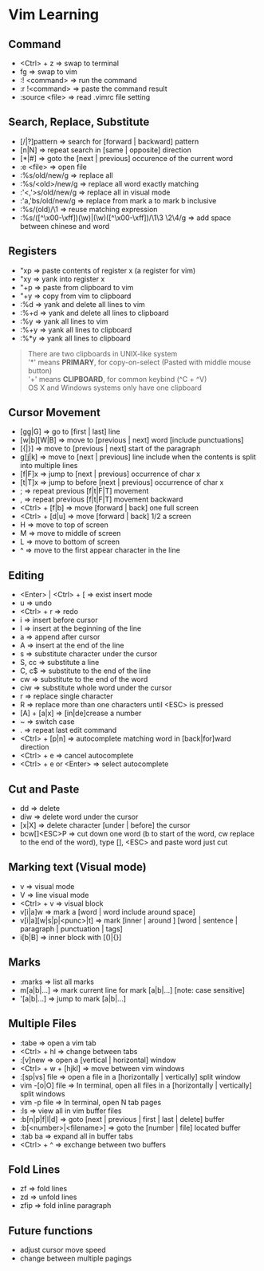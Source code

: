 # Vim Learning
## Command
- \<Ctrl> + z => swap to terminal
- fg => swap to vim
- :! \<command> => run the command
- :r !\<command> => paste the command result
- :source \<file> => read .vimrc file setting

## Search, Replace, Substitute
- [/|?]pattern => search for [forward | backward] pattern
- [n|N] => repeat search in [same | opposite] direction
- [*|#] => goto the [next | previous] occurence of the current word
- :e \<file> => open file
- :%s/old/new/g => replace all
- :%s/\<old\>/new/g => replace all word exactly matching
- :'<,'>s/old/new/g => replace all in visual mode
- :'a,'bs/old/new/g => replace from mark a to mark b inclusive
- :%s/\(old\)/\1 => reuse matching expression
- :%s/\([^\x00-\xff]\)\(\w\)\|\(\w\)\([^\x00-\xff]\)/\1\3 \2\4/g => add space between chinese and word

## Registers
- "xp => paste contents of register x (a register for vim)
- "xy => yank into register x
- "+p => paste from clipboard to vim
- "+y => copy from vim to clipboard
- :%d => yank and delete all lines to vim
- :%+d => yank and delete all lines to clipboard
- :%y => yank all lines to vim
- :%+y => yank all lines to clipboard
- :%\*y => yank all lines to clipboard

> There are two clipboards in UNIX-like system<br>
> '\*' means **PRIMARY**, for copy-on-select (Pasted with middle mouse button)<br>
> '+' means **CLIPBOARD**, for common keybind (^C + ^V)<br>
> OS X and Windows systems only have one clipboard<br>

## Cursor Movement
- [gg|G] => go to [first | last] line
- [w|b][W|B] => move to [previous | next] word [include punctuations]
- [{|}] => move to [previous | next] start of the paragraph
- g[j|k] => move to [next | previous] line include when the contents is split into multiple lines
- [f|F]x => jump to [next | previous]  occurrence of char x
- [t|T]x => jump to before [next | previous]  occurrence of char x
- ; => repeat previous [f|t|F|T] movement
- , => repeat previous [f|t|F|T] movement backward
- \<Ctrl> + [f|b] => move [forward | back] one full screen
- \<Ctrl> + [d|u] => move [forward | back] 1/2 a screen
- H => move to top of screen
- M => move to middle of screen
- L => move to bottom of screen
- ^ => move to the first appear character in the line

## Editing
- \<Enter> | \<Ctrl> + [ => exist insert mode
- u => undo
- \<Ctrl> + r => redo
- i => insert before cursor
- I => insert at the beginning of the line
- a => append after cursor
- A => insert at the end of the line
- s => substitute character under the cursor
- S, cc => substitute a line
- C, c$ => substitute to the end of the line
- cw => substitute to the end of the word
- ciw => substitute whole word under the cursor
- r => replace single character
- R => replace more than one characters until \<ESC> is pressed
- [A] + [a|x] => [in|de]crease a number
- ~ => switch case
- . => repeat last edit command
- \<Ctrl> + [p|n] => autocomplete matching word in [back|for]ward direction
- \<Ctrl> + e => cancel autocomplete
- \<Ctrl> + e or \<Enter> => select autocomplete

## Cut and Paste
- dd => delete
- diw => delete word under the cursor
- [x|X] => delete character [under | before] the cursor
- bcw[]\<ESC>P => cut down one word (b to start of the word, cw replace to the end of the word), type [], \<ESC> and paste word just cut

## Marking text (Visual mode)
- v => visual mode
- V => line visual mode
- \<Ctrl> + v => visual block
- v[i|a]w => mark a [word | word include around space]
- v[i|a][w|s|p|\<punc>|t] => mark [inner | around ] [word | sentence | paragraph | punctuation | tags]
- i[b|B] => inner block with [()|{}]

## Marks
- :marks => list all marks
- m[a|b|...] => mark current line for mark [a|b|...] [note: case sensitive]
- '[a|b|...] => jump to mark [a|b|...]

## Multiple Files
- :tabe => open a vim tab
- \<Ctrl> + hl => change between tabs
- :[v]new => open a [vertical | horizontal] window
- \<Ctrl> + w + [hjkl] => move between vim windows
- :[sp|vs] file => open a file in a [horizontally | vertically] split window
- vim -[o|O] file => In terminal, open all files in a [horizontally | vertically] split windows
- vim -p file => In terminal, open N tab pages
- :ls => view all in vim buffer files
- :b[n|p|f|l|d] => goto [next | previous | first | last | delete] buffer
- :b[\<number>|\<filename>] => goto the [number | file] located buffer
- :tab ba => expand all in buffer tabs
- \<Ctrl> + ^ => exchange between two buffers

## Fold Lines
- zf => fold lines
- zd => unfold lines
- zfip => fold inline paragraph

## Future functions
- adjust cursor move speed
- change between multiple pagings
